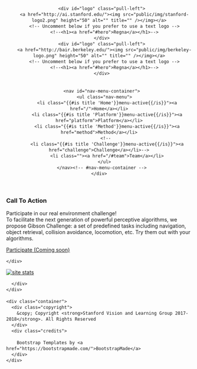 <!DOCTYPE html>
<html lang="en">
<head>
  <meta charset="utf-8">
  <title>Gibson Environment</title>
  <meta content="width=device-width, initial-scale=1.0" name="viewport">
  <meta content="" name="keywords">
  <meta content="" name="description">

  <!-- Preview thumbnails -->
  <meta property='og:title' content="Gibson Environment"/>
  <meta property='og:image' content="https://i.imgur.com/TtwdVKx.png"/>
  <meta property='og:description' content="Opensourced Environment for Embodied Real-World Active Perception. Developed by Stanford Vision and Learning Lab."/>
  <meta property='og:url' content="http://gibson.vision" />

  <!-- Favicons -->
  <link href="public/img/favicon-g.ico" rel="icon">
  <link href="public/img/apple-touch-icon.png" rel="apple-touch-icon">

  <!-- Google Fonts -->
  <link href="https://fonts.googleapis.com/css?family=Open+Sans:300,300i,400,400i,700,700i|Poppins:300,400,500,700" rel="stylesheet">

  <!-- Bootstrap CSS File -->
  <link href="public/lib/bootstrap/css/bootstrap.min.css" rel="stylesheet">

  <!-- Libraries CSS Files -->
  <link href="public/lib/font-awesome/css/font-awesome.min.css" rel="stylesheet">
  <link href="public/lib/animate/animate.min.css" rel="stylesheet">

  <!-- Stylesheet File -->
  <link href="public/css/style.css" rel="stylesheet">
  <link href="public/css/platform.css" rel="stylesheet">
  <link href="public/css/method.css" rel="stylesheet">

  <!-- Javascript Font Library -->
  <script src="https://cdnjs.cloudflare.com/ajax/libs/animejs/2.0.2/anime.min.js"></script>
  <script type="text/javascript" src="https://cdnjs.cloudflare.com/ajax/libs/jquery/3.2.1/jquery.min.js"></script>
  <script type="text/javascript" src="https://cdnjs.cloudflare.com/ajax/libs/vissense/0.10.0/vissense.min.js"></script>
  
  <!-- =======================================================
    Theme Name: Regna
    Theme URL: https://bootstrapmade.com/regna-bootstrap-onepage-template/
    Author: BootstrapMade.com
    License: https://bootstrapmade.com/license/
  ======================================================= -->
</head>

<body>

  <!--==========================
  Header
  ============================-->
  <header id="header">
    <div class="container">

      <div id="logo" class="pull-left">
        <a href="http://ai.stanford.edu/"><img src="public/img/stanford-logo2.png" height="50" alt="" title="" /></img></a>
        <!-- Uncomment below if you prefer to use a text logo -->
        <!--<h1><a href="#hero">Regna</a></h1>-->
      </div>
      <div id="logo" class="pull-left">
        <a href="http://bair.berkeley.edu/"><img src="public/img/berkeley-logo.png" height="50" alt="" title="" /></img></a>
        <!-- Uncomment below if you prefer to use a text logo -->
        <!--<h1><a href="#hero">Regna</a></h1>-->
      </div>


      <nav id="nav-menu-container">
        <ul class="nav-menu">
          <li class="{{#is title 'Home'}}menu-active{{/is}}"><a href="/">Home</a></li>
          <li class="{{#is title 'Platform'}}menu-active{{/is}}"><a href="platform">Platform</a></li>
          <li class="{{#is title 'Method'}}menu-active{{/is}}"><a href="method">Method</a></li>
          <!-- 
          <li class="{{#is title 'Challenge'}}menu-active{{/is}}"><a href="challenge">Challenge</a></li>-->
          <li class=""><a href="/#team">Team</a></li>
        </ul>
      </nav><!-- #nav-menu-container -->
    </div>
  </header><!-- #header -->

<main id="main">

  <!--==========================
    Portfolio Section
  ============================-->

  <!--==========================
  Call To Action Section
  ============================-->
  <section id="call-to-action">
    <div class="container wow fadeIn">
      <div class="row">
        <div class="col-lg-9 text-center text-lg-left">
          <h3 class="cta-title">Call To Action</h3>
          <p class="cta-text"> Participate in our real environment challenge! </br> To facilitate the next generation of powerful perceptive algorithms, we propose Gibson Challenge: a set of predefined tasks including navigation, object retrieval, collision avoidance, locomotion, etc. Try them out with your algorithms.</p>
        </div>
        <div class="col-lg-3 cta-btn-container text-center">
          <a class="cta-btn align-middle" href="#">Participate (Coming soon)</a>
        </div>
      </div>

    </div>
  </section><!-- #call-to-action -->

</main>

 <!--
  <!-- Start of StatCounter Code for Default Guide -->
  <script type="text/javascript">
  var sc_project=11628934; 
  var sc_invisible=1; 
  var sc_security="8b943126"; 
  </script>
  <script type="text/javascript"
  src="https://www.statcounter.com/counter/counter.js"
  async></script>
  <noscript><div class="statcounter"><a title="site stats"
  href="http://statcounter.com/" target="_blank"><img
  class="statcounter"
  src="//c.statcounter.com/11628934/0/8b943126/1/" alt="site
  stats"></a></div></noscript>
  <!-- End of StatCounter Code for Default Guide -->
  <!--==========================
    Footer
  ============================-->
  <footer id="footer">
    <div class="footer-top">
      <div class="container">

      </div>
    </div>

    <div class="container">
      <div class="copyright">
        &copy; Copyright <strong>Stanford Vision and Learning Group 2017-2018</strong>. All Rights Reserved
      </div>
      <div class="credits">

        Bootstrap Templates by <a href="https://bootstrapmade.com/">BootstrapMade</a>
      </div>
    </div>
  </footer><!-- #footer -->

  <a href="#" class="back-to-top"><i class="fa fa-chevron-up"></i></a>


  <!-- JavaScript Libraries -->
  <script src="public/lib/jquery/jquery.min.js"></script>
  <script src="public/lib/jquery/jquery-migrate.min.js"></script>
  <script src="public/lib/bootstrap/js/bootstrap.bundle.min.js"></script>
  <script src="public/lib/easing/easing.min.js"></script>
  <script src="public/lib/wow/wow.min.js"></script>
  <script src="public/https://maps.googleapis.com/maps/api/js?key=AIzaSyD8HeI8o-c1NppZA-92oYlXakhDPYR7XMY"></script>

  <script src="public/lib/waypoints/waypoints.min.js"></script>
  <script src="public/lib/counterup/counterup.min.js"></script>
  <script src="public/lib/superfish/hoverIntent.js"></script>
  <script src="public/lib/superfish/superfish.min.js"></script>

  <!-- Contact Form JavaScript File -->
  <script src="public/contactform/contactform.js"></script>

  <!-- Template Main Javascript File -->
  <script src="public/js/main.js"></script>


</body>
</html>
